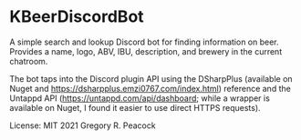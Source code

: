 # KBeerDiscordBot
A simple search and lookup Discord bot for finding information on beer. Provides a name, logo, ABV, IBU, description, and brewery in the current chatroom.

The bot taps into the Discord plugin API using the DSharpPlus (available on Nuget and https://dsharpplus.emzi0767.com/index.html) reference and the Untappd API (https://untappd.com/api/dashboard; while a wrapper is available on Nuget, I found it easier to use direct HTTPS requests).

License: MIT 2021 Gregory R. Peacock
